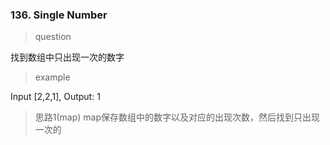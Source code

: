 ### 136. Single Number
> question

找到数组中只出现一次的数字

> example

Input [2,2,1], Output: 1

> 思路1(map)
map保存数组中的数字以及对应的出现次数，然后找到只出现一次的
